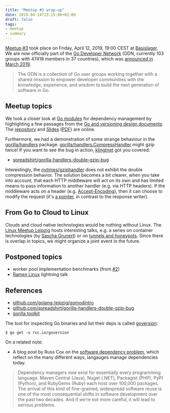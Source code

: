 ```yaml
---
title: "Meetup #3 wrap-up"
date: 2019-04-14T23:15:00+02:00
draft: false
tags:
- meetup
- summary
---
```


[Meetup #3](https://www.meetup.com/Leipzig-Golang-and-Cloud/events/260338152/)
took place on Friday, April 12, 2019, 19:00 CEST at
[Basislager](https://www.basislager.co/). We are now officially part of the [Go
Developer Network](https://www.meetup.com/pro/go/) (GDN, currently 103 groups with 47418 members in 37 countries), which was [announced
in March 2019](https://blog.golang.org/go-developer-network).

> The GDN is a collection of Go user groups working together with a shared
> mission to empower developer communities with the knowledge, experience, and
> wisdom to build the next generation of software in Go.

## Meetup topics

We took a closer look at [Go
modules](https://github.com/golang/go/wiki/Modules) for dependency management
by highlighting a few passages from the [Go and versioning design
documents](https://research.swtch.com/vgo). The
[repository](https://github.com/golang-leipzig/gomodintro) and
[Slides](https://github.com/golang-leipzig/gomodintro/blob/master/Slides.md)
([PDF](https://github.com/golang-leipzig/gomodintro/blob/master/Slides.pdf))
are online.

Furthermore, we had a demonstration of some strange behaviour in the
[gorilla/handlers](https://github.com/gorilla/handlers) package:
[gorilla/handlers.CompressHandler](https://github.com/gorilla/handlers/blob/ac6d24f88de4584385a0cb3a88f953d08a2f7a05/compress.go#L57-L64)
might gzip twice! If you want to see the bug in action,
[klingtnet](https://github.com/klingtnet) got you covered:

* [spreadshirt/gorilla-handlers-double-gzip-bug](https://github.com/spreadshirt/gorilla-handlers-double-gzip-bug)

Interestingly, the
[nytimes/gziphandler](https://github.com/nytimes/gziphandler) does not exhibit
the double compression behavior. The solution becomes a bit clearer, when you take into account,
that each HTTP middleware will act on its own and has limited means to pass
information to another handler (e.g. via HTTP headers). If the middleware acts on a
header (e.g.
[Accept-Encoding](https://developer.mozilla.org/en-US/docs/Web/HTTP/Headers/Accept-Encoding)),
then it can choose to modify the request (it's [a
pointer](https://golang.org/pkg/net/http/#HandlerFunc.ServeHTTP), in contrast
to the response writer).

## From Go to Cloud to Linux

Clouds and cloud native technologies would be nothing without Linux. The [Linux
Meetup Leipzig](https://www.meetup.com/Linux-Meetup-Leipzig/) hosts interesting
talks, e.g. a series on container technologies (by [Sascha
Grunert](https://github.com/saschagrunert)) or on [tunnels and
honeypots](https://www.meetup.com/Linux-Meetup-Leipzig/events/260563903/).
Since there is overlap in topics, we might organize a joint event in the
future.

## Postponed topics

* worker pool implementation benchmarks (from [#2](https://golangleipzig.space/posts/second-meetup-wrapup/))
* [Ramen Linux](https://ramenlinux.com) lightning talk

## References

* [github.com/golang-leipzig/gomodintro](https://github.com/golang-leipzig/gomodintro)
* [github.com/spreadshirt/gorilla-handlers-double-gzip-bug](https://github.com/spreadshirt/gorilla-handlers-double-gzip-bug)
* [gorilla toolkit](https://www.gorillatoolkit.org/)

The tool for inspecting Go binaries and list their deps is called [goversion](https://github.com/rsc/goversion):

```shell
$ go get -u rsc.io/goversion
```

On a related note:

* A blog post by Russ Cox on the [software dependency
  problem](https://research.swtch.com/deps), which reflect on the many
different ways, langauges manage dependencies today.

> Dependency managers now exist for essentially every programming language.
> Maven Central (Java), Nuget (.NET), Packagist (PHP), PyPI (Python), and
> RubyGems (Ruby) each host over 100,000 packages. The arrival of this kind of
> fine-grained, widespread software reuse is one of the most consequential
> shifts in software development over the past two decades. And if we’re not
> more careful, it will lead to serious problems.

